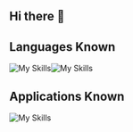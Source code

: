## Hi there 👋
## Languages Known
![My Skills](https://skillicons.dev/icons?i=js,html,css)![My Skills](https://skillicons.dev/icons?i=python,java,nodejs,mongodb)
## Applications Known
![My Skills](https://skillicons.dev/icons?i=figma&theme=light,vscode)

<!--
**YogananthJ/YogananthJ** is a ✨ _special_ ✨ repository because its `README.md` (this file) appears on your GitHub profile.

Here are some ideas to get you started:

- 🔭 I’m currently working on ...
- 🌱 I’m currently learning ...
- 👯 I’m looking to collaborate on ...
- 🤔 I’m looking for help with ...
- 💬 Ask me about ...
- 📫 How to reach me: ...
- 😄 Pronouns: ...
- ⚡ Fun fact: ...
-->
